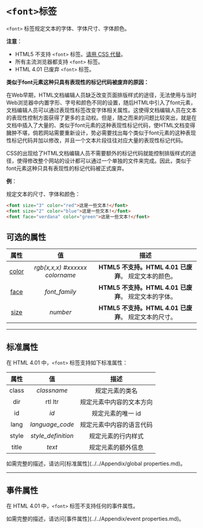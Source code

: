 # `<font>标签`

`<font>` 标签规定文本的字体、字体尺寸、字体颜色。

**注意**：

- HTML5 不支持 `<font>` 标签。[请用 CSS 代替](../../../CSS)。
- 所有主流浏览器都支持 `<font>` 标签。
- HTML 4.01 已废弃 `<font>` 标签。

**类似于font元素这种只具有表现性的标记代码被废弃的原因：**

​	在Web早期，HTML文档编辑人员缺乏改变页面排版样式的途径，无法使用与当时Web浏览器中内置字形、字号和颜色不同的设置，随后HTML中引入了font元素，文档编辑人员可以通过表现性标签改变字体相关属性。这使得文档编辑人员在文本的表现性控制方面获得了更多的主动权。但是，随之而来的问题比较突出，就是在文档中插入了大量的、类似于font元素的这种表现性标记代码，使HTML文档变得臃肿不堪，倘若网站需要重新设计，势必需要找出每个类似于font元素的这种表现性标记代码并加以修改，并且一个文本片段往往对应大量的表现性标记代码。

​	CSS的出现给了HTML文档编辑人员不需要额外的标记代码就能控制排版样式的途径，使得修改整个网站的设计都可以通过一个单独的文件来完成。因此，类似于font元素这种只具有表现性的标记代码被正式废弃。

**例**：

规定文本的尺寸、字体和颜色：

```html
<font size="3" color="red">这是一些文本!</font>
<font size="2" color="blue">这是一些文本!</font>
<font face="verdana" color="green">这是一些文本!</font>
```

## 可选的属性

|          属性          |               值               |                         描述                          |
| :--------------------: | :----------------------------: | :---------------------------------------------------: |
| [color](font_color.md) | *rgb(x,x,x) #xxxxxx colorname* | **HTML5 不支持。HTML 4.01 已废弃**。 规定文本的颜色。 |
|  [face](font_face.md)  |         *font_family*          | **HTML5 不支持。HTML 4.01 已废弃**。 规定文本的字体。 |
|  [size](font_size.md)  |            *number*            | **HTML5 不支持。HTML 4.01 已废弃**。 规定文本的尺寸。 |

------

## 标准属性

在 HTML 4.01 中，`<font>` 标签支持如下标准属性：

| 属性  |         值         |           描述           |
| :---: | :----------------: | :----------------------: |
| class |    *classname*     |      规定元素的类名      |
|  dir  |      rtl ltr       | 规定元素中内容的文本方向 |
|  id   |        *id*        |    规定元素的唯一 id     |
| lang  |  *language_code*   | 规定元素中内容的语言代码 |
| style | *style_definition* |    规定元素的行内样式    |
| title |       *text*       |    规定元素的额外信息    |

如需完整的描述，请访问[标准属性](../../Appendix/global properties.md)。

------

## 事件属性

在 HTML 4.01 中，`<font>` 标签不支持任何的事件属性。

如需完整的描述，请访问[事件属性](../../Appendix/event properties.md)。

